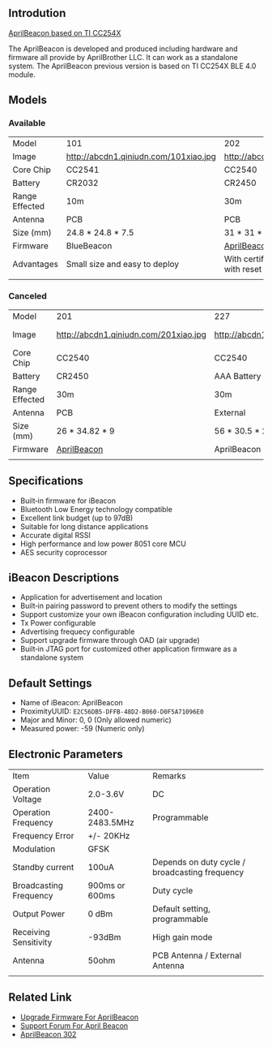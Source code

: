 



## Introdution

[AprilBeacon based on TI
CC254X](/AprilBeacon_based_on_TI_CC254X "wikilink")

The AprilBeacon is developed and produced including hardware and
firmware all provide by AprilBrother LLC. It can work as a standalone
system. The AprilBeacon previous version is based on TI CC254X BLE 4.0
module.

## Models

### Available

|                |                                         |                                                      |                                                      |                                                             |                                             |                                                             |
| -------------- | --------------------------------------- | ---------------------------------------------------- | ---------------------------------------------------- | ----------------------------------------------------------- | ------------------------------------------- | ----------------------------------------------------------- |
| Model          | 101                                     | 202                                                  | 241                                                  | 242                                                         | 227A                                        | [302](/AprilBeacon_302 "wikilink")                          |
| Image          | <http://abcdn1.qiniudn.com/101xiao.jpg> | <http://abcdn1.qiniudn.com/202.jpg>                  | <http://abcdn1.qiniudn.com/241qrxiao1.jpg>           | <http://abcdn1.qiniudn.com/241qrxiao1.jpg>                  | <http://abcdn1.qiniudn.com/227Axiao.jpg>    | <http://abcdn1.qiniudn.com/302.jpg>                         |
| Core Chip      | CC2541                                  | CC2540                                               | CC2541                                               | CC2541                                                      | CC2540                                      | CC2540                                                      |
| Battery        | CR2032                                  | CR2450                                               | CR2450                                               | CR2477                                                      | AAA Battery x 2                             | USB                                                         |
| Range Effected | 10m                                     | 30m                                                  | 25m                                                  | 25m                                                         | 30m                                         | 15m                                                         |
| Antenna        | PCB                                     | PCB                                                  | PCB                                                  | PCB                                                         | External                                    | PCB                                                         |
| Size (mm)      | 24.8 \* 24.8 \* 7.5                     | 31 \* 31 \* 9                                        | 31 \* 31 \* 9                                        | 31 \* 31 \*11.7                                             | 66 \* 36 \* 22                              | 21.6 \* 14.3 \* 5.4                                         |
| Firmware       | BlueBeacon                              | [AprilBeacon](/Firmware/AprilBeacon "wikilink")      | AprilBeacon                                          | AprilBeacon                                                 | AprilBeacon                                 | [ZeroBeacon](/Firmware/ZeroBeacon "wikilink")               |
| Advantages     | Small size and easy to deploy           | With certification, stable signal, with reset button | 20% power saving, With barcode, good for deployment. | 2 times the power of a CR2450 battery, longer battery life. | Longer battery life saving maintenance cost | Mini usb interface, small size, AprilBeacon name changeable |
|  |

### Canceled

|                |                                                 |                                         |                                          |
| -------------- | ----------------------------------------------- | --------------------------------------- | ---------------------------------------- |
| Model          | 201                                             | 227                                     | 301                                      |
| Image          | <http://abcdn1.qiniudn.com/201xiao.jpg>         | <http://abcdn1.qiniudn.com/227xiao.jpg> | <http://abcdn1.qiniudn.com/301-xiao.jpg> |
| Core Chip      | CC2540                                          | CC2540                                  | CC2540                                   |
| Battery        | CR2450                                          | AAA Battery x 2                         | USB                                      |
| Range Effected | 30m                                             | 30m                                     | 30m                                      |
| Antenna        | PCB                                             | External                                | PCB                                      |
| Size (mm)      | 26 \* 34.82 \* 9                                | 56 \* 30.5 \* 20                        | 57.6 \* 18.9 \* 7.6                      |
| Firmware       | [AprilBeacon](/Firmware/AprilBeacon "wikilink") | AprilBeacon                             | ZeroBeacon                               |
|  |

## Specifications

  - Built‐in firmware for iBeacon
  - Bluetooth Low Energy technology compatible
  - Excellent link budget (up to 97dB)
  - Suitable for long distance applications
  - Accurate digital RSSI
  - High performance and low power 8051 core MCU
  - AES security coprocessor

## iBeacon Descriptions

  - Application for advertisement and location
  - Built‐in pairing password to prevent others to modify the settings
  - Support customize your own iBeacon configuration including UUID etc.
  - Tx Power configurable
  - Advertising frequecy configurable
  - Support upgrade firmware through OAD (air upgrade)
  - Built‐in JTAG port for customized other application firmware as a
    standalone system

## Default Settings

  - Name of iBeacon: AprilBeacon
  - ProximityUUID: `E2C56DB5-DFFB-48D2-B060-D0F5A71096E0`
  - Major and Minor: 0, 0 (Only allowed numeric)
  - Measured power: -59 (Numeric
only)

## Electronic Parameters

|                        |                |                                                |
| ---------------------- | -------------- | ---------------------------------------------- |
| Item                   | Value          | Remarks                                        |
| Operation Voltage      | 2.0-3.6V       | DC                                             |
| Operation Frequency    | 2400-2483.5MHz | Programmable                                   |
| Frequency Error        | \+/- 20KHz     |                                                |
| Modulation             | GFSK           |                                                |
| Standby current        | 100uA          | Depends on duty cycle / broadcasting frequency |
| Broadcasting Frequency | 900ms or 600ms | Duty cycle                                     |
| Output Power           | 0 dBm          | Default setting, programmable                  |
| Receiving Sensitivity  | \-93dBm        | High gain mode                                 |
| Antenna                | 50ohm          | PCB Antenna / External Antenna                 |
|  |

## Related Link

  - [Upgrade Firmware For
    AprilBeacon](/How_To_Upgrade_Firmware "wikilink")
  - [Support Forum For April
    Beacon](http://bbs.aprbrother.com/conversations/aprilbeacon)
  - [AprilBeacon 302](/AprilBeacon_302 "wikilink")


